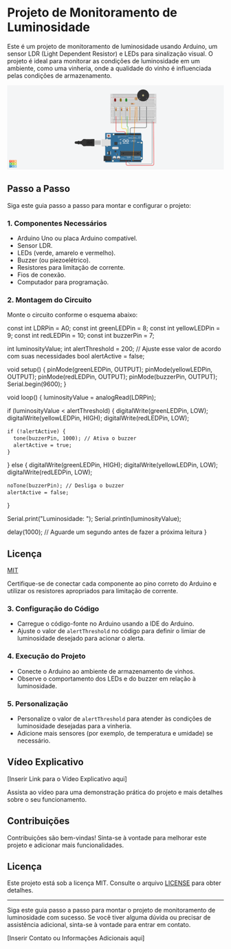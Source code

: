 # Projeto de Monitoramento de Luminosidade

Este é um projeto de monitoramento de luminosidade usando Arduino, um sensor LDR (Light Dependent Resistor) e LEDs para sinalização visual. O projeto é ideal para monitorar as condições de luminosidade em um ambiente, como uma vinheria, onde a qualidade do vinho é influenciada pelas condições de armazenamento.

![Imagem do Circuito](https://raw.githubusercontent.com/Kaiomeireles/Kaiomeireles/main/Incredible%20Duup-Jaagub.png)

## Passo a Passo

Siga este guia passo a passo para montar e configurar o projeto:

### 1. Componentes Necessários

- Arduino Uno ou placa Arduino compatível.
- Sensor LDR.
- LEDs (verde, amarelo e vermelho).
- Buzzer (ou piezoelétrico).
- Resistores para limitação de corrente.
- Fios de conexão.
- Computador para programação.

### 2. Montagem do Circuito

Monte o circuito conforme o esquema abaixo:

const int LDRPin = A0;
const int greenLEDPin = 8;
const int yellowLEDPin = 9;
const int redLEDPin = 10;
const int buzzerPin = 7;

int luminosityValue;
int alertThreshold = 200; // Ajuste esse valor de acordo com suas necessidades
bool alertActive = false;

void setup() {
  pinMode(greenLEDPin, OUTPUT);
  pinMode(yellowLEDPin, OUTPUT);
  pinMode(redLEDPin, OUTPUT);
  pinMode(buzzerPin, OUTPUT);
  Serial.begin(9600);
}

void loop() {
  luminosityValue = analogRead(LDRPin);

  if (luminosityValue < alertThreshold) {
    digitalWrite(greenLEDPin, LOW);
    digitalWrite(yellowLEDPin, HIGH);
    digitalWrite(redLEDPin, LOW);

    if (!alertActive) {
      tone(buzzerPin, 1000); // Ativa o buzzer
      alertActive = true;
    }
  } else {
    digitalWrite(greenLEDPin, HIGH);
    digitalWrite(yellowLEDPin, LOW);
    digitalWrite(redLEDPin, LOW);

    noTone(buzzerPin); // Desliga o buzzer
    alertActive = false;
  }

  Serial.print("Luminosidade: ");
  Serial.println(luminosityValue);

  delay(1000); // Aguarde um segundo antes de fazer a próxima leitura
}


## Licença

[MIT](https://choosealicense.com/licenses/mit/)


Certifique-se de conectar cada componente ao pino correto do Arduino e utilizar os resistores apropriados para limitação de corrente.

### 3. Configuração do Código

- Carregue o código-fonte no Arduino usando a IDE do Arduino.
- Ajuste o valor de `alertThreshold` no código para definir o limiar de luminosidade desejado para acionar o alerta.

### 4. Execução do Projeto

- Conecte o Arduino ao ambiente de armazenamento de vinhos.
- Observe o comportamento dos LEDs e do buzzer em relação à luminosidade.

### 5. Personalização

- Personalize o valor de `alertThreshold` para atender às condições de luminosidade desejadas para a vinheria.
- Adicione mais sensores (por exemplo, de temperatura e umidade) se necessário.

## Vídeo Explicativo

[Inserir Link para o Vídeo Explicativo aqui]

Assista ao vídeo para uma demonstração prática do projeto e mais detalhes sobre o seu funcionamento.

## Contribuições

Contribuições são bem-vindas! Sinta-se à vontade para melhorar este projeto e adicionar mais funcionalidades.

## Licença

Este projeto está sob a licença MIT. Consulte o arquivo [LICENSE](LICENSE.md) para obter detalhes.

---

Siga este guia passo a passo para montar o projeto de monitoramento de luminosidade com sucesso. Se você tiver alguma dúvida ou precisar de assistência adicional, sinta-se à vontade para entrar em contato.

[Inserir Contato ou Informações Adicionais aqui]
